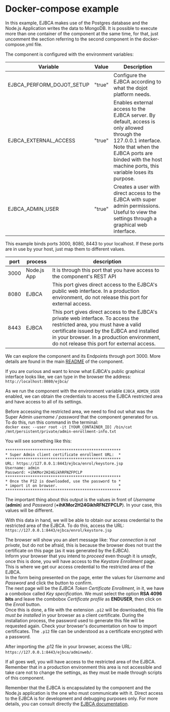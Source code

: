 # Docker-compose example

In this example, EJBCA makes use of the Postgres database and the Node.js Application writes the data to MongoDB.
It is possible to execute more than one container of the component at the same time, for that, just uncomment the section referring to the second component in the docker-compose.yml file.

The component is configured with the environment variables:

| Variable                 | Value  | Description |
|--------------------------|--------|-------------|
|EJBCA_PERFORM_DOJOT_SETUP | "true" | Configure the EJBCA according to what the dojot platform needs. |
|EJBCA_EXTERNAL_ACCESS     | "true" | Enables external access to the EJBCA server. By default, access is only allowed through the 127.0.0.1 interface.<br>Note that when the EJBCA ports are binded with the host machine ports, this variable loses its purpose. |
|EJBCA_ADMIN_USER          | "true" | Creates a user with direct access to the EJBCA with super admin permissions. Useful to view the settings through a graphical web interface. |


This example binds ports 3000, 8080, 8443 to your localhost. If these ports are in use by your host, just map them to different values.

| port | process     | description |
|------|-------------|-------------|
| 3000 | Node.js App | It is through this port that you have access to the component's REST API |
| 8080 | EJBCA       | This port gives direct access to the EJBCA's public web interface. In a production environment, do not release this port for external access. |
| 8443 | EJBCA       | This port gives direct access to the EJBCA's private web interface. To access the restricted area, you must have a valid certificate issued by the EJBCA and installed in your browser. In a production environment, do not release this port for external access. |

We can explore the component and its Endpoints through port 3000. More details are found in the main [README](./../../README.md) of the component.

If you are curious and want to know what EJBCA's public graphical interface looks like, we can type in the browser the address:<br>`http://localhost:8080/ejbca/`

As we run the component with the environment variable `EJBCA_ADMIN_USER` enabled, we can obtain the credentials to access the EJBCA restricted area and have access to all of its settings.

Before accessing the restricted area, we need to find out what was the Super Admin *username / password* that the component generated for us. To do this, run this command in the terminal:<br>`docker exec --user root -it [YOUR_CONTAINER_ID] /bin/cat /mnt/persistent/private/admin-enrollment-info.txt`

You will see something like this:
```
***************************************************
* Super Admin client certificate enrollment URL:  *
***************************************************
URL: https://127.0.0.1:8443/ejbca/enrol/keystore.jsp
Username: admin
Password: +ihKMor2H24GikhRFNZFPCLP
***************************************************
* Once the P12 is downloaded, use the password to *
* import it on browser.                           *
***************************************************
```

The important thing about this output is the values in front of *Username* (**admin**) and *Password* (**+ihKMor2H24GikhRFNZFPCLP**). In your case, this values will be different.

With this data in hand, we will be able to obtain our access credential to the restricted area of the EJBCA. To do this, access the URL:<br>`https://127.0.0.1:8443/ejbca/enrol/keystore.jsp`

The browser will show you an alert message like: *Your connection is not private*, but do not be afraid, this is because the browser does not trust the certificate on this page (as it was generated by the EJBCA).<br>
Inform your browser that you intend to *proceed* even though it is *unsafe*, once this is done, you will have access to the *Keystore Enrollment* page. This is where we get our access credential to the restricted area of the EJBCA.<br>
In the form being presented on the page, enter the values for *Username* and *Password* and click the button to confirm.<br>
The next page will be the *EJBCA Token Certificate Enrollment*, in it, we have a combobox called *Key specification*. We must select the option **RSA 4096 bits** and leave the combobox *Certificate profile* as **ENDUSER**, then click on the *Enroll* button.<br>
Once this is done, a file with the extension `.p12` will be downloaded, this file *must be installed* in your browser as a client certificate. During the installation process, the password used to generate this file will be requested again. Check your browser's documentation on how to import certificates. The `.p12` file can be understood as a certificate encrypted with a password.

After importing the .p12 file in your browser, access the URL: `https://127.0.0.1:8443/ejbca/adminweb/`.

If all goes well, you will have access to the restricted area of the EJBCA. Remember that in a production environment this area is not accessible and take care not to change the settings, as they must be made through scripts of this component.


Remember that the EJBCA is encapsulated by the component and the Node.js application is the one who must communicate with it. Direct access to the EJBCA is for development and debugging purposes only.
For more details, you can consult directly the [EJBCA documentation](https://www.ejbca.org/documentation/).